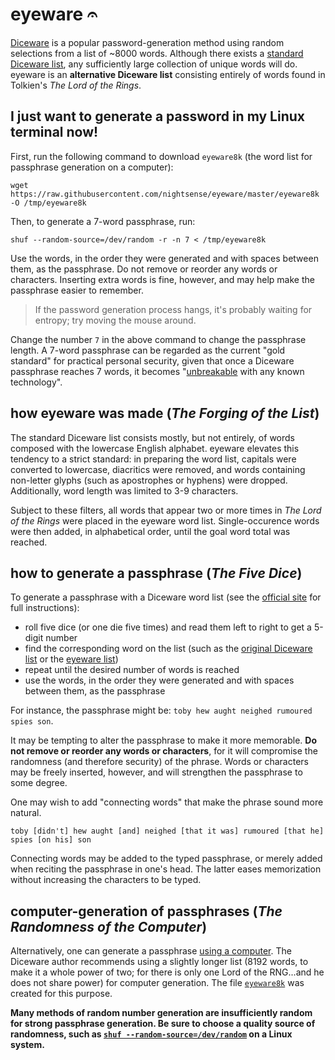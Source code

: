 # eyeware 𝄐

[Diceware](http://world.std.com/~reinhold/diceware.html) is a popular password-generation method using random selections from a list of ~8000 words. Although there exists a [standard Diceware list](http://world.std.com/~reinhold/dicewarewordlist.pdf), any sufficiently large collection of unique words will do. eyeware is an **alternative Diceware list** consisting entirely of words found in Tolkien's *The Lord of the Rings*.

## I just want to generate a password in my Linux terminal now!

First, run the following command to download `eyeware8k` (the word list for passphrase generation on a computer):

```
wget https://raw.githubusercontent.com/nightsense/eyeware/master/eyeware8k -O /tmp/eyeware8k
```

Then, to generate a 7-word passphrase, run:

```
shuf --random-source=/dev/random -r -n 7 < /tmp/eyeware8k
```

Use the words, in the order they were generated and with spaces between them, as the passphrase. Do not remove or reorder any words or characters. Inserting extra words is fine, however, and may help make the passphrase easier to remember.

> If the password generation process hangs, it's probably waiting for entropy; try moving the mouse around.

Change the number `7` in the above command to change the passphrase length. A 7-word passphrase can be regarded as the current "gold standard" for practical personal security, given that once a Diceware passphrase reaches 7 words, it becomes "[unbreakable](http://world.std.com/~reinhold/dicewarefaq.html#howlong) with any known technology".

## how eyeware was made (*The Forging of the List*)

The standard Diceware list consists mostly, but not entirely, of words composed with the lowercase English alphabet. eyeware elevates this tendency to a strict standard: in preparing the word list, capitals were converted to lowercase, diacritics were removed, and words containing non-letter glyphs (such as apostrophes or hyphens) were dropped. Additionally, word length was limited to 3-9 characters.

Subject to these filters, all words that appear two or more times in *The Lord of the Rings* were placed in the eyeware word list. Single-occurence words were then added, in alphabetical order, until the goal word total was reached.

## how to generate a passphrase (*The Five Dice*)

To generate a passphrase with a Diceware word list (see the [official site](http://world.std.com/~reinhold/diceware.html) for full instructions):

- roll five dice (or one die five times) and read them left to right to get a 5-digit number
- find the corresponding word on the list (such as the [original Diceware list](http://world.std.com/~reinhold/dicewarewordlist.pdf) or the [eyeware list](https://github.com/nightsense/eyeware/blob/master/eyeware-wordlist))
- repeat until the desired number of words is reached
- use the words, in the order they were generated and with spaces between them, as the passphrase

For instance, the passphrase might be: `toby hew aught neighed rumoured spies son`.

It may be tempting to alter the passphrase to make it more memorable. **Do not remove or reorder any words or characters**, for it will compromise the randomness (and therefore security) of the phrase. Words or characters may be freely inserted, however, and will strengthen the passphrase to some degree.

One may wish to add "connecting words" that make the phrase sound more natural.

`toby [didn't] hew aught [and] neighed [that it was] rumoured [that he] spies [on his] son`

Connecting words may be added to the typed passphrase, or merely added when reciting the passphrase in one's head. The latter eases memorization without increasing the characters to be typed.

## computer-generation of passphrases (*The Randomness of the Computer*)

Alternatively, one can generate a passphrase [using a computer](http://world.std.com/~reinhold/dicewarefaq.html#computer). The Diceware author recommends using a slightly longer list (8192 words, to make it a whole power of two; for there is only one Lord of the RNG...and he does not share power) for computer generation. The file [`eyeware8k`](https://github.com/nightsense/eyeware/blob/master/eyeware8k) was created for this purpose.

**Many methods of random number generation are insufficiently random for strong passphrase generation. Be sure to choose a quality source of randomness, such as [`shuf --random-source=/dev/random`](https://wiki.archlinux.org/index.php/Random_number_generation) on a Linux system.**
